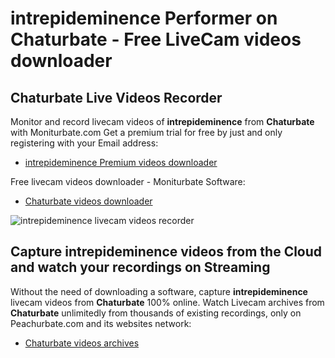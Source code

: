 # intrepideminence Performer on Chaturbate - Free LiveCam videos downloader

## Chaturbate Live Videos Recorder

Monitor and record livecam videos of **intrepideminence** from **Chaturbate** with Moniturbate.com
Get a premium trial for free by just and only registering with your Email address:
* [intrepideminence Premium videos downloader](https://moniturbate.com/request-demo-licence-key.html)

Free livecam videos downloader - Moniturbate Software:
* [Chaturbate videos downloader](https://moniturbate.com/moniturbate-download-software.html)

![intrepideminence livecam videos recorder](https://peachurnet.com/templates/moniturbate-software.png)


## Capture intrepideminence videos from the Cloud and watch your recordings on Streaming

Without the need of downloading a software, capture **intrepideminence** livecam videos from **Chaturbate** 100% online.
Watch Livecam archives from **Chaturbate** unlimitedly from thousands of existing recordings, only on Peachurbate.com and its websites network:
* [Chaturbate videos archives](https://peachurnet.com/)